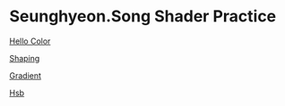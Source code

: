 # Seunghyeon.Song  Shader Practice


[Hello Color](draw.html?shader=00_color.frag)

[Shaping](draw.html?shader=01_shaping_seunghyeon_song.frag)

[Gradient](draw.html?shader=02_gradient.frag)

[Hsb](draw.html?shader=03_hsb.frag)
